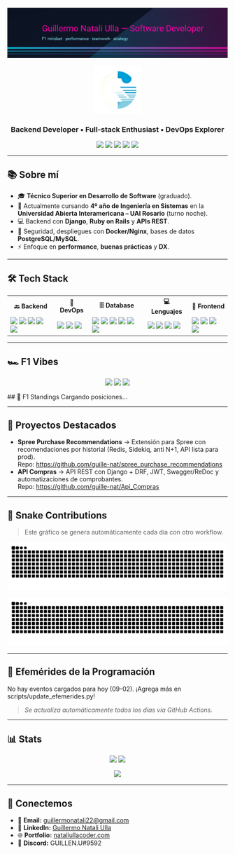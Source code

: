 <p align="center">
  <!-- Cyberpunk banner F1 -->
  <img src="banner_pitlane.svg" alt="F1 Cyberpunk Banner of Guillermo" />
</p>

<div align="center">
  <img src="logo.png" alt="Logo Guillermo Natali Ulla" width="110" />
</div>

<h3 align="center">Backend Developer • Full‑stack Enthusiast • DevOps Explorer</h3>
<p align="center">
  <a href="mailto:guillermonatali22@gmail.com"><img src="https://img.shields.io/badge/Email-guillermonatali22%40gmail.com-FF00AA?style=for-the-badge&logo=gmail&logoColor=white" /></a>
  <a href="https://www.linkedin.com/in/guillermo-natali-ulla-550469220/"><img src="https://img.shields.io/badge/LinkedIn-Guillermo%20Natali%20Ulla-0A66C2?style=for-the-badge&logo=linkedin&logoColor=white" /></a>
  <a href="https://nataliullacoder.com/"><img src="https://img.shields.io/badge/Portfolio-nataliullacoder.com-111827?style=for-the-badge&logo=vercel&logoColor=white" /></a>
  <a href="https://discord.com/users/GUILLEN.U#9592"><img src="https://img.shields.io/badge/Discord-GUILLEN.U%239592-5865F2?style=for-the-badge&logo=discord&logoColor=white" /></a>
  <img src="https://komarev.com/ghpvc/?username=guille-nat&label=visitas&style=for-the-badge&color=FF00AA" />
</p>

---

## 📚 Sobre mí

- 🎓 **Técnico Superior en Desarrollo de Software** (graduado).
- 🏫 Actualmente cursando **4º año de Ingeniería en Sistemas** en la **Universidad Abierta Interamericana – UAI Rosario** (turno noche).
- 💻 Backend con **Django**, **Ruby on Rails** y **APIs REST**.
- 🔐 Seguridad, despliegues con **Docker/Nginx**, bases de datos **PostgreSQL/MySQL**.
- ⚡ Enfoque en **performance**, **buenas prácticas** y **DX**.

---

## 🛠️ Tech Stack

<table>
  <tr>
    <th>🔙 Backend</th>
    <th>🔧 DevOps</th>
    <th>🗄️ Database</th>
    <th>💻 Lenguajes</th>
    <th>🎨 Frontend</th>
  </tr>
  <tr>
    <td>
      <img src="https://img.shields.io/badge/.NET-512BD4?style=for-the-badge&logo=dotnet&logoColor=white"/>
      <img src="https://img.shields.io/badge/Django-092E20?style=for-the-badge&logo=django&logoColor=white"/>
      <img src="https://img.shields.io/badge/FastAPI-009688?style=for-the-badge&logo=fastapi&logoColor=white"/>
      <img src="https://img.shields.io/badge/Flask-000000?style=for-the-badge&logo=flask&logoColor=white"/>
      <img src="https://img.shields.io/badge/Ruby%20on%20Rails-D30001?style=for-the-badge&logo=rubyonrails&logoColor=white"/>
    </td>
    <td>
      <img src="https://img.shields.io/badge/AWS-232F3E?style=for-the-badge&logo=amazonaws&logoColor=white"/>
      <img src="https://img.shields.io/badge/Docker-2496ED?style=for-the-badge&logo=docker&logoColor=white"/>
      <img src="https://img.shields.io/badge/Linux-111827?style=for-the-badge&logo=linux&logoColor=FCC624"/>
    </td>
    <td>
      <img src="https://img.shields.io/badge/Firebase-FFCA28?style=for-the-badge&logo=firebase&logoColor=black"/>
      <img src="https://img.shields.io/badge/SQL%20Server-CC2927?style=for-the-badge&logo=microsoftsqlserver&logoColor=white"/>
      <img src="https://img.shields.io/badge/MongoDB-47A248?style=for-the-badge&logo=mongodb&logoColor=white"/>
      <img src="https://img.shields.io/badge/MySQL-4479A1?style=for-the-badge&logo=mysql&logoColor=white"/>
      <img src="https://img.shields.io/badge/PostgreSQL-4169E1?style=for-the-badge&logo=postgresql&logoColor=white"/>
      <img src="https://img.shields.io/badge/SQLite-003B57?style=for-the-badge&logo=sqlite&logoColor=white"/>
    </td>
    <td>
      <img src="https://img.shields.io/badge/C%23-239120?style=for-the-badge&logo=c-sharp&logoColor=white"/>
      <img src="https://img.shields.io/badge/JavaScript-F7DF1E?style=for-the-badge&logo=javascript&logoColor=black"/>
      <img src="https://img.shields.io/badge/Python-3776AB?style=for-the-badge&logo=python&logoColor=white"/>
      <img src="https://img.shields.io/badge/Ruby-CC342D?style=for-the-badge&logo=ruby&logoColor=white"/>
    </td>
    <td>
      <img src="https://img.shields.io/badge/CSS3-1572B6?style=for-the-badge&logo=css3&logoColor=white"/>
      <img src="https://img.shields.io/badge/HTML5-E34F26?style=for-the-badge&logo=html5&logoColor=white"/>
      <img src="https://img.shields.io/badge/React-20232A?style=for-the-badge&logo=react&logoColor=61DAFB"/>
      <img src="https://img.shields.io/badge/Vite-646CFF?style=for-the-badge&logo=vite&logoColor=white"/>
    </td>
  </tr>
</table>

---

## 🏎️ F1 Vibes

<p align="center">
  <img src="https://img.shields.io/badge/F1-Mindset-000000?style=for-the-badge&logo=fastlane&logoColor=white" />
  <img src="https://img.shields.io/badge/Team-Lewis%20Hamilton-00D2BE?style=for-the-badge" />
  <img src="https://img.shields.io/badge/Support-Franco%20Colapinto-1B5E20?style=for-the-badge" />
</p>
## 🏁 F1 Standings
<!--F1_STANDINGS_START-->
Cargando posiciones...
<!--F1_STANDINGS_END-->

---

## 🚀 Proyectos Destacados

- **Spree Purchase Recommendations** → Extensión para Spree con recomendaciones por historial (Redis, Sidekiq, anti N+1, API lista para prod).  
  Repo: <https://github.com/guille-nat/spree_purchase_recommendations>
- **API Compras** → API REST con Django + DRF, JWT, Swagger/ReDoc y automatizaciones de comprobantes.  
  Repo: <https://github.com/guille-nat/Api_Compras>

---

## 🐍 Snake Contributions
>
> Este gráfico se genera automáticamente cada día con otro workflow.
<p align="center">
  <img src="dist/snake.svg" alt="Snake animation (light)" />
</p>
<p align="center">
  <img src="dist/snake-dark.svg" alt="Snake animation (dark)" />
</p>

---

## 📅 Efemérides de la Programación
<!--EFEMERIDES_START-->
No hay eventos cargados para hoy (09-02). ¡Agrega más en scripts/update_efemerides.py!
<!--EFEMERIDES_END-->

> *Se actualiza automáticamente todos los días vía GitHub Actions.*

---

## 📊 Stats

<p align="center">
  <img src="https://github-readme-stats.vercel.app/api?username=guille-nat&show_icons=true&theme=radical" height="160">
  <img src="https://github-readme-stats.vercel.app/api/top-langs/?username=guille-nat&layout=compact&theme=radical" height="160">
</p>
<p align="center">
  <img src="https://github-readme-streak-stats.herokuapp.com/?user=guille-nat&theme=radical" height="160">
</p>

---

## 🤝 Conectemos

- 📧 **Email:** [guillermonatali22@gmail.com](mailto:guillermonatali22@gmail.com)
- 💼 **LinkedIn:** [Guillermo Natali Ulla](https://www.linkedin.com/in/guillermo-natali-ulla-550469220/)
- 🌐 **Portfolio:** [nataliullacoder.com](https://nataliullacoder.com/)
- 💬 **Discord:** GUILLEN.U#9592
